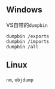 ## Windows
VS自带的`dumpbin`
```shell
dumpbin /exports
dumpbin /imports
dumpbin /all
```
## Linux
`nm`, `objdump`
